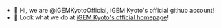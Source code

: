 - 👋 Hi, we are @iGEMKyotoOfficial, iGEM Kyoto's official github account!
- 👀 Look what we do at [iGEM Kyoto's official homepage](https://igemkyoto.github.io "iGEM Kyoto Official Homepage")!

<!---
iGEMKyotoOfficial/iGEMKyotoOfficial is a ✨ special ✨ repository because its `README.md` (this file) appears on your GitHub profile.
You can click the Preview link to take a look at your changes.
--->
